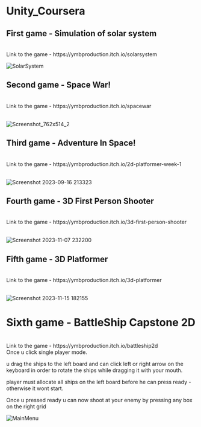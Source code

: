 # Unity_Coursera

## First game - Simulation of solar system
<br>
Link to the game - https://ymbproduction.itch.io/solarsystem
<br>

![SolarSystem](https://github.com/yuvalBerghaus/Unity_Coursera/assets/65304080/e6ca81a3-87a1-4f71-858a-6c92e8b0fcd7)

## Second game - Space War!
<br>
Link to the game - https://ymbproduction.itch.io/spacewar
<br>
<br>

![Screenshot_762x514_2](https://github.com/yuvalBerghaus/Unity_Coursera/assets/65304080/04b8e993-8277-4962-b8e1-4429ce5a2c57)

## Third game - Adventure In Space!
<br>
Link to the game - https://ymbproduction.itch.io/2d-platformer-week-1
<br>
<br>

![Screenshot 2023-09-16 213323](https://github.com/yuvalBerghaus/Unity_Coursera/assets/65304080/4db13aa1-9e38-47cc-b9db-6e33cb718e97)

## Fourth game - 3D First Person Shooter
<br>
Link to the game - https://ymbproduction.itch.io/3d-first-person-shooter
<br>
<br>

![Screenshot 2023-11-07 232200](https://github.com/yuvalBerghaus/Unity_Coursera/assets/65304080/461d0966-0fd3-4e5d-be1a-add31f615d4b)

## Fifth game - 3D Platformer
<br>
Link to the game - https://ymbproduction.itch.io/3d-platformer
<br>
<br>

![Screenshot 2023-11-15 182155](https://github.com/yuvalBerghaus/Unity_Coursera/assets/65304080/62342c8f-eb68-47c9-b518-c63b288970a8)

# Sixth game - BattleShip Capstone 2D
<br>
Link to the game - https://ymbproduction.itch.io/battleship2d
<br>
Once u click single player mode.

u drag the ships to the left board and can click left or right arrow on the keyboard in order to rotate the ships while dragging it with your mouth.

player must allocate all ships on the left board before he can press ready - otherwise it wont start.

Once u pressed ready u can now shoot at your enemy by pressing any box on the right grid 
<br>

![MainMenu](https://github.com/yuvalBerghaus/Unity_Coursera/assets/65304080/04910ae9-08fd-4abb-aeb9-e7ae1b45fee1)


